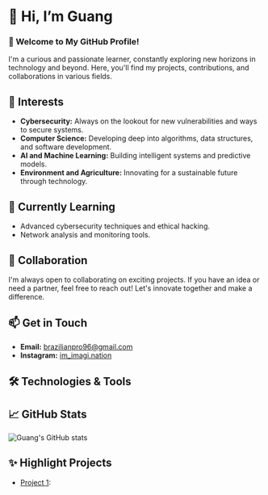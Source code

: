 # 👋 Hi, I’m Guang

### 🌟 Welcome to My GitHub Profile!

I'm a curious and passionate learner, constantly exploring new horizons in technology and beyond. Here, you'll find my projects, contributions, and collaborations in various fields.

## 👀 Interests

- **Cybersecurity:** Always on the lookout for new vulnerabilities and ways to secure systems.
- **Computer Science:** Developing deep into algorithms, data structures, and software development.
- **AI and Machine Learning:** Building intelligent systems and predictive models.
- **Environment and Agriculture:** Innovating for a sustainable future through technology.

## 🌱 Currently Learning

- Advanced cybersecurity techniques and ethical hacking.
- Network analysis and monitoring tools.

## 💞️ Collaboration

I'm always open to collaborating on exciting projects. If you have an idea or need a partner, feel free to reach out! Let's innovate together and make a difference.

## 📫 Get in Touch

- **Email:** brazilianpro96@gmail.com
- **Instagram:** [im_imagi.nation](https://www.instagram.com/im_imagi.nation?igsh=MTR3OWFta243MDUwdw==)

## 🛠️ Technologies & Tools

## 📈 GitHub Stats

![Guang's GitHub stats](https://github-readme-stats.vercel.app/api?username=guang84&show_icons=true&theme=radical)

## ✨ Highlight Projects

- [Project 1](https://github.com/yourusername/project1):

